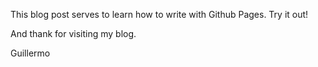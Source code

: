 This blog post serves to learn how to write with Github Pages. Try it out!

And thank for visiting my blog.

Guillermo
